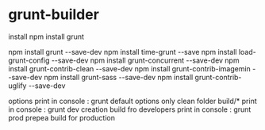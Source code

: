# grunt-builder

install npm
install grunt

  npm install grunt --save-dev
  npm install time-grunt --save
  npm install load-grunt-config --save-dev
  npm install grunt-concurrent --save-dev
  npm install grunt-contrib-clean --save-dev
  npm install grunt-contrib-imagemin --save-dev
  npm install grunt-sass --save-dev
  npm install grunt-contrib-uglify --save-dev


options
 print in console : grunt
                  default options only clean folder build/*
 print in console : grunt dev
                  creation build fro developers
 print in console : grunt prod
                  prepea build for production
